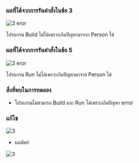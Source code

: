 ### ผลที่ได้จากการรันคำสั่งในข้อ 3

![3 eror](https://github.com/Nitiphum7/03376836-OOP-2566-Lab-06/assets/144196695/a80fb682-f4f9-441d-8c27-ef5b6bf99c60)


โปรแกรม Build ไม่ได้เพราะเกิดปัญหามาจาก Person ได้

### ผลที่ได้จากการรันคำสั่งในข้อ 5


![3 eror](https://github.com/Nitiphum7/03376836-OOP-2566-Lab-06/assets/144196695/2678d26c-772f-41f1-9b4c-2cad7942f257)


โปรแกรม Run ไม่ได้เพราะเกิดปัญหามาจาก Person ได้

### สิ่งที่พบในการทดลอง
- โปรแกรมไม่สามารถ Build และ Run ได้เพราะเกิดปัญหา error

### แก้ไข

![3](https://github.com/Nitiphum7/03376836-OOP-2566-Lab-06/assets/144196695/4981a8b2-3db0-435a-b9a1-a4b1f9688ecc)



- ผลลัพท์



![3](https://github.com/Nitiphum7/03376836-OOP-2566-Lab-06/assets/144196695/eec956b2-b3a9-4c72-b605-85bf699405d7)



